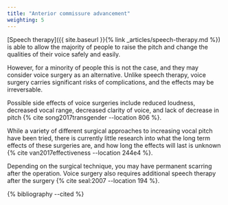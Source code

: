 ```yaml
---
title: "Anterior commissure advancement"
weighting: 5
---
```


[Speech therapy]({{ site.baseurl }}{% link _articles/speech-therapy.md %}) is able to allow the majority of people to raise the pitch and change the qualities of their voice safely and easily.

However, for a minority of people this is not the case, and they may consider voice surgery as an alternative. Unlike speech therapy, voice surgery carries significant risks of complications, and the effects may be irreversable.

Possible side effects of voice surgeries include reduced loudness, decreased vocal range, decreased clarity of voice, and lack of decrease in pitch {% cite song2017transgender --location 806 %}.

While a variety of different surgical approaches to increasing vocal pitch have been tried, there is currently little research into what the long term effects of these surgeries are, and how long the effects will last is unknown {% cite van2017effectiveness --location 244e4 %}.

Depending on the surgical technique, you may have permanent scarring after the operation. Voice surgery also requires additional speech therapy after the surgery {% cite seal:2007 --location 194 %}.

{% bibliography --cited %}